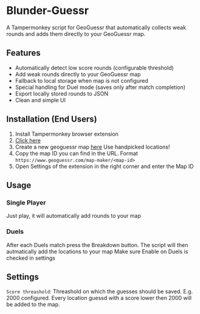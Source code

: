 # Blunder-Guessr

A Tampermonkey script for GeoGuessr that automatically collects weak rounds and adds them directly to your GeoGuessr map.

## Features

-   Automatically detect low score rounds (configurable threshold)
-   Add weak rounds directly to your GeoGuessr map
-   Fallback to local storage when map is not configured
-   Special handling for Duel mode (saves only after match completion)
-   Export locally stored rounds to JSON
-   Clean and simple UI

## Installation (End Users)

1. Install Tampermonkey browser extension
2. [Click here](https://github.com/1nbuc/blunder-guessr/releases/download/prod/blunder-guessr.user.js)
3. Create a new geoguessr map [here](https://www.geoguessr.com/me/maps) Use handpicked locations!
4. Copy the map ID you can find in the URL. Format `https://www.geoguessr.com/map-maker/<map-id>`
5. Open Settings of the extension in the right corner and enter the Map ID


## Usage

### Single Player
Just play, it will automatically add rounds to your map

### Duels
After each Duels match press the Breakdown button. The script will then autmatically add the locations to your map
Make sure Enable on Duels is checked in settings

## Settings
`Score threashold`: Threashold on which the guesses should be saved. E.g. 2000 configured. Every location guessd with a score lower then 2000 will be added to the map.


